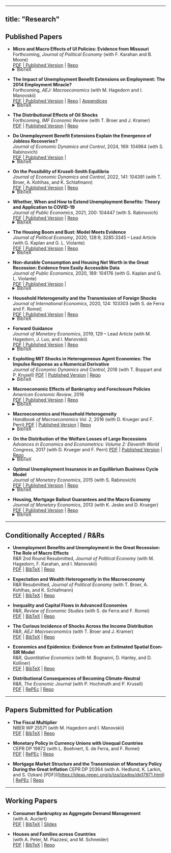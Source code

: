 
---
title: "Research"
---

## Published Papers

- **Micro and Macro Effects of UI Policies: Evidence from Missouri**  
  Forthcoming, *Journal of Political Economy* (with F. Karahan and B. Moore)  
  [PDF](/files/Missouri.pdf)
 | [Published Version](https://doi.org/10.1086/736215) | [Repo](https://doi.org/10.7910/DVN/FHB4BK)
<div style="margin: -18px 0 6px 22px;"><details><summary>BibTeX</summary>

```bibtex
@article{doi:10.1086/736215,
author = {Karahan, Fatih and Mitman, Kurt and Moore, Brendan},
title = {Micro and Macro Effects of UI Policies: Evidence from Missouri},
journal = {Journal of Political Economy},
volume = {133},
number = {9},
pages = {2836-2873},
year = {2025},
doi = {10.1086/736215},
URL = {https://doi.org/10.1086/736215}}

```
</details></div>


- **The Impact of Unemployment Benefit Extensions on Employment: The 2014 Employment Miracle?**  
  Forthcoming, *AEJ: Macroeconomics* (with M. Hagedorn and I. Manovskii)  
  [PDF](/files/Miracle.pdf) | [Published Version](https://www.aeaweb.org/articles?id=10.1257/mac.20200239) | [Repo](#) | [Appendices](/files/MiracleAppendix.pdf)
<div style="margin: -18px 0 6px 22px;"><details><summary>BibTeX</summary>

```bibtex
@article{mitman2014miracle,
  title={The Impact of Unemployment Benefit Extensions on Employment: The 2014 Employment Miracle?},
  author={Hagedorn, Marcus and Manovskii, Iourii and Mitman, Kurt},
  journal={American Economic Journal: Macroeconomics},
  volume={0},
  number={ja},
  pages={null},
  year={2025}
}
```
</details></div>

- **The Distributional Effects of Oil Shocks**  
  Forthcoming, *IMF Economic Review* (with T. Broer and J. Kramer)  
  [PDF](/files/Oil.pdf) | [Published Version](#) | [Repo](#)


- **Do Unemployment Benefit Extensions Explain the Emergence of Jobless Recoveries?**  
  *Journal of Economic Dynamics and Control*, 2024, 169: 104964 (with S. Rabinovich)  
  [PDF](/files/UI_JR.pdf) | [Published Version](https://doi.org/10.1016/j.jedc.2024.104964) |

<div style="margin: -18px 0 6px 22px;"><details><summary>BibTeX</summary>

```bibtex
@article{mitman2024jobless,
title = {Do unemployment benefit extensions explain the emergence of jobless recoveries?},
journal = {Journal of Economic Dynamics and Control},
volume = {169},
pages = {104964},
year = {2024},
note = {Heterogeneity and Macroeconomics of Labor Markets},
issn = {0165-1889},
doi = {https://doi.org/10.1016/j.jedc.2024.104964},
url = {https://www.sciencedirect.com/science/article/pii/S0165188924001568},
author = {Kurt Mitman and Stanislav Rabinovich},
keywords = {Business cycles, Jobless recoveries, Unemployment insurance}
}
```
</details></div>

- **On the Possibility of Krusell-Smith Equilibria**  
  *Journal of Economic Dynamics and Control*, 2022, 141: 104391 (with T. Broer, A. Kohlhas, and K. Schlafmann)  
  [PDF](/files/on_the_possibility_of_ks.pdf) | [Published Version](https://doi.org/10.1016/j.jedc.2022.104391) | [Repo](#)
<div style="margin: -18px 0 6px 22px;"><details><summary>BibTeX</summary>

```bibtex
@article{broer2022krusell,
title={On the possibility of Krusell--Smith equilibria},
author={Broer, Tobias and Kohlhas, Alexander and Mitman, Kurt and Schlafmann, Kathrin},
journal={Journal of Economic Dynamics and Control},
volume={141},
pages={104391},
year={2022},
publisher={Elsevier},
doi={10.1016/j.jedc.2022.104391},
url={https://doi.org/10.1016/j.jedc.2022.104391}
}
```
</details></div>

- **Whether, When and How to Extend Unemployment Benefits: Theory and Application to COVID-19**  
  *Journal of Public Economics*, 2021, 200: 104447 (with S. Rabinovich)  
  [PDF](/files/UI_Covid_web.pdf) | [Published Version](https://doi.org/10.1016/j.jpubeco.2021.104447) | [Repo](https://github.com/kurtmitman/ui-pandemic)
  
<div style="margin: -18px 0 6px 22px;"><details><summary>BibTeX</summary> 

```bibtex
@article{mitman2021covid,
title={Whether, when and how to extend unemployment benefits: Theory and application to COVID-19},
author={Mitman, Kurt and Rabinovich, Stanislav},
journal={Journal of Public Economics},
volume={200},
pages={104447},
year={2021},
publisher={Elsevier},
doi={10.1016/j.jpubeco.2021.104447},
url={https://doi.org/10.1016/j.jpubeco.2021.104447}
}
```
</details></div>  
  
- **The Housing Boom and Bust: Model Meets Evidence**  
  *Journal of Political Economy*, 2020, 128:9, 3285:3345  – Lead Article (with G. Kaplan and G. L. Violante)   
  [PDF](/files/KMV_housing.pdf) | [Published Version](https://doi.org/10.1086/708816) | [Repo](https://github.com/kurtmitman/housing-boom-bust)

<div style="margin: -18px 0 6px 22px;"><details><summary>BibTeX</summary> 

```bibtex
@article{kaplan2020housing,
title={The housing boom and bust: Model meets evidence},
author={Kaplan, Greg and Mitman, Kurt and Violante, Giovanni L},
journal={Journal of Political Economy},
volume={128},
number={9},
pages={3285--3345},
year={2020},
publisher={The University of Chicago Press Chicago, IL}
}
```
</details></div>

- **Non-durable Consumption and Housing Net Worth in the Great Recession: Evidence from Easily Accessible Data**  
  *Journal of Public Economics*, 2020, 189: 104176 (with G. Kaplan and G. L. Violante)   
  [PDF](/files/KMV_consumption.pdf) | [Published Version](https://doi.org/10.1016/j.jpubeco.2020.104176) | 
<div style="margin: -18px 0 6px 22px;"><details><summary>BibTeX</summary>

```bibtex
@article{kaplan2020nondurable,
title={Non-durable consumption and housing net worth in the Great Recession: Evidence from easily accessible data},
author={Kaplan, Greg and Mitman, Kurt and Violante, Giovanni L},
journal={Journal of Public Economics},
volume={189},
pages={104176},
year={2020},
publisher={Elsevier},
doi={10.1016/j.jpubeco.2020.104176},
url={https://doi.org/10.1016/j.jpubeco.2020.104176}
}
```
</details></div>

- **Household Heterogeneity and the Transmission of Foreign Shocks**  
  *Journal of International Economics*, 2020, 124: 103303 (with S. de Ferra and F. Romei)   
  [PDF](/files/ForeignShocks.pdf) | [Published Version](https://doi.org/10.1016/j.jinteco.2020.103303) | [Repo](https://github.com/kurtmitman/HANKSOME)
<div style="margin: -18px 0 6px 22px;"><details><summary>BibTeX</summary>

```bibtex
@article{deferra2020foreign,
title={Household heterogeneity and the transmission of foreign shocks},
author={de Ferra, Sergio and Mitman, Kurt and Romei, Federica},
journal={Journal of International Economics},
volume={124},
pages={103303},
year={2020},
publisher={Elsevier},
doi={10.1016/j.jinteco.2020.103303},
url={https://doi.org/10.1016/j.jinteco.2020.103303}
}
```
</details></div>

- **Forward Guidance**  
  *Journal of Monetary Economics*, 2019, 129 – Lead Article (with M. Hagedorn, J. Luo, and I. Manovskii)  
  [PDF](/files/FG.pdf) | [Published Version](https://doi.org/10.1016/j.jmoneco.2019.01.014) | [Repo](#)

<div style="margin: -18px 0 6px 22px;"><details><summary>BibTeX</summary>

```bibtex
@article{hagedorn2019forward,
title={Forward guidance},
author={Hagedorn, Marcus and Luo, Jinhui and Mitman, Kurt and Manovskii, Iourii},
journal={Journal of Monetary Economics},
volume={102},
pages={1--23},
year={2019},
publisher={Elsevier},
doi={10.1016/j.jmoneco.2019.06.014},
url={https://doi.org/10.1016/j.jmoneco.2019.01.014}
}
```
</details></div>

- **Exploiting MIT Shocks in Heterogeneous Agent Economies: The Impulse Response as a Numerical Derivative**  
  *Journal of Economic Dynamics and Control*, 2018 (with T. Boppart and P. Krusell) 
  [PDF](/files/BKM_MITmen_Web.pdf) | [Published Version](https://doi.org/10.1016/j.jedc.2018.01.002) | [Repo](https://github.com/kurtmitman/BKM_MIT)

<div style="margin: -18px 0 6px 22px;"><details><summary>BibTeX</summary>

```bibtex
@article{MITmen2018,
title = {Exploiting MIT shocks in heterogeneous-agent economies: the impulse response as a numerical derivative},
journal = {Journal of Economic Dynamics and Control},
volume = {89},
pages = {68-92},
year = {2018},
note = {Fed St. Louis-JEDC-SCG-SNB-UniBern Conference, titled: “Fiscal and Monetary Policies”.},
issn = {0165-1889},
doi = {https://doi.org/10.1016/j.jedc.2018.01.002},
url = {https://www.sciencedirect.com/science/article/pii/S0165188918300022},
author = {Timo Boppart and Per Krusell and Kurt Mitman},
keywords = {Heterogeneous agents, Computation, Linearization, MIT Shock}
}
```
</details></div>

- **Macroeconomic Effects of Bankruptcy and Foreclosure Policies**  
  *American Economic Review*, 2016  
  [PDF](/files/MEBFP_Web.pdf) | [Published Version](https://www.aeaweb.org/articles?id=10.1257/aer.20120512) | [Repo](http://doi.org/10.3886/E116138V1)

<div style="margin: -18px 0 6px 22px;"><details><summary>BibTeX</summary>

```bibtex
@article{mitman2016macro,
title={Macroeconomic effects of bankruptcy and foreclosure policies},
author={Mitman, Kurt},
journal={American Economic Review},
volume={106},
number={8},
pages={2219--2255},
year={2016},
publisher={American Economic Association 2014 Broadway, Suite 305, Nashville, TN 37203}
}
```
</details></div>

- **Macroeconomics and Household Heterogeneity**  
  *Handbook of Macroeconomics Vol. 2*, 2016 (with D. Krueger and F. Perri)
  [PDF](/files/HandbookFinalKMP.pdf) | [Published Version](https://doi.org/10.1016/bs.hesmac.2016.04.003) | [Repo](#)
  
<div style="margin: -18px 0 6px 22px;"><details><summary>BibTeX</summary>

```bibtex
@incollection{Handbook2016,
title = {Chapter 11 - Macroeconomics and Household Heterogeneity},
editor = {John B. Taylor and Harald Uhlig},
series = {Handbook of Macroeconomics},
publisher = {Elsevier},
volume = {2},
pages = {843-921},
year = {2016},
issn = {1574-0048},
doi = {https://doi.org/10.1016/bs.hesmac.2016.04.003},
url = {https://www.sciencedirect.com/science/article/pii/S1574004816300039},
author = {D. Krueger and K. Mitman and F. Perri},
keywords = {Recessions, Wealth inequality, Social insurance}
}
```
</details></div>

- **On the Distribution of the Welfare Losses of Large Recessions**  
  *Advances in Economics and Econometrics: Volume 2: Eleventh World Congress*, 2017 (with D. Krueger and F. Perri)
  [PDF](/files/ESWC.pdf) | [Published Version](https://www.cambridge.org/core/books/advances-in-economics-and-econometrics/on-the-distribution-of-the-welfare-losses-of-large-recessions/9996D3AE6AA6F896505F0D55B0293538) | [Repo](#)
  
<div style="margin: -18px 0 6px 22px;"><details><summary>BibTeX</summary>

```bibtex
@inbook{Krueger_Mitman_Perri_2017, 
place={Cambridge},
series={Econometric Society Monographs},
title={On the Distribution of the Welfare Losses of Large Recessions},
booktitle={Advances in Economics and Econometrics: Eleventh World Congress},
publisher={Cambridge University Press}, author={Krueger, Dirk and Mitman, Kurt and Perri, Fabrizio}, 
editor={Honoré, Bo and Pakes, Ariel and Piazzesi, Monika and Samuelson, Larry},
year={2017},
pages={143–184},
collection={Econometric Society Monographs}}
```
</details></div>


- **Optimal Unemployment Insurance in an Equilibrium Business Cycle Model**  
  *Journal of Monetary Economics*, 2015 (with S. Rabinovich)  
  [PDF](/files/OptimalUI_JME.pdf) | [Published Version](https://doi.org/10.1016/j.jmoneco.2014.11.009) | [Repo](https://github.com/kurtmitman/Optimal-UI)


<div style="margin: -18px 0 6px 22px;"><details><summary>BibTeX</summary>

```bibtex
@article{mitman2015OptimalUI,
title = {Optimal unemployment insurance in an equilibrium business-cycle model},
journal = {Journal of Monetary Economics},
volume = {71},
pages = {99-118},
year = {2015},
issn = {0304-3932},
doi = {https://doi.org/10.1016/j.jmoneco.2014.11.009},
url = {https://www.sciencedirect.com/science/article/pii/S0304393214001664},
author = {Kurt Mitman and Stanislav Rabinovich},
keywords = {Unemployment insurance, Business cycles, Optimal policy, Search and matching}
}
```
</details></div>

- **Housing, Mortgage Bailout Guarantees and the Macro Economy**  
  *Journal of Monetary Economics*, 2013 (with K. Jeske and D. Krueger)  
  [PDF](/files/Bailouts.pdf) | [Published Version](https://doi.org/10.1016/j.jmoneco.2013.09.001) | [Repo](#)

<div style="margin: -18px 0 6px 22px;"><details><summary>BibTeX</summary>

```bibtex
@article{bailouts2013,
title = {Housing, mortgage bailout guarantees and the macro economy},
journal = {Journal of Monetary Economics},
volume = {60},
number = {8},
pages = {917-935},
year = {2013},
issn = {0304-3932},
doi = {https://doi.org/10.1016/j.jmoneco.2013.09.001},
url = {https://www.sciencedirect.com/science/article/pii/S0304393213001219},
author = {Karsten Jeske and Dirk Krueger and Kurt Mitman},
keywords = {Housing, Mortgage market, Default risk, Government-sponsored enterprises}
}
```
</details></div>

---

## Conditionally Accepted / R&Rs

- **Unemployment Benefits and Unemployment in the Great Recession: The Role of Macro Effects**  
  R&R 2nd Round Resubmitted, *Journal of Political Economy* (with M. Hagedorn, F. Karahan, and I. Manovskii)  
  [PDF](/files/UI_and_U.pdf) | [BibTeX](#) | [Repo](#)

- **Expectation and Wealth Heterogeneity in the Macroeconomy**  
  R&R Resubmitted, *Journal of Political Economy* (with T. Broer, A. Kohlhas, and K. Schlafmann)  
  [PDF](/files/expectation-wealth-heterogeneity.pdf) | [BibTeX](#) | [Repo](#)

- **Inequality and Capital Flows in Advanced Economies**  
  R&R, *Review of Economic Studies* (with S. de Ferra and F. Romei)  
  [PDF](/files/dFMR_Flows.pdf) | [BibTeX](#) | [Repo](#)

- **The Curious Incidence of Shocks Across the Income Distribution**  
  R&R, *AEJ: Macroeconomics* (with T. Broer and J. Kramer)  
  [PDF](/files/Incidence_and_MP.pdf) | [BibTeX](#) | [Repo](#)

- **Economics and Epidemics: Evidence from an Estimated Spatial Econ-SIR Model**  
  R&R, *Quantitative Economics* (with M. Bognanni, D. Hanley, and D. Kolliner)  
  [PDF](/files/COVID.pdf) | [BibTeX](#) | [Repo](#)

- **Distributional Consequences of Becoming Climate-Neutral**  
  R&R, *The Economic Journal* (with P. Hochmuth and P. Krusell)  
  [PDF](https://ideas.repec.org/p/iza/izadps/dp17861.html) | [RePEc](https://ideas.repec.org/p/iza/izadps/dp17861.html) | [Repo](#)

---

## Papers Submitted for Publication

- **The Fiscal Multiplier**  
  NBER WP 25571 (with M. Hagedorn and I. Manovskii)  
  [PDF](/files/FiscalMultiplierLatest.pdf) | [BibTeX](#) | [Repo](#)

- **Monetary Policy in Currency Unions with Unequal Countries**  
  CEPR DP 19872 (with L. Boehnert, S. de Ferra, and F. Romei)  
  [PDF](https://ideas.repec.org/p/iza/izadps/dp17950.html) | [RePEc](https://ideas.repec.org/p/iza/izadps/dp17950.html) | [Repo](#)

- **Mortgage Market Structure and the Transmission of Monetary Policy During the Great Inflation**
  CEPR DP 20364 (with A. Hedlund, K. Larkin, and S. Ozkan)
  [PDF]((https://ideas.repec.org/p/iza/izadps/dp17971.html) | [RePEc](https://ideas.repec.org/p/iza/izadps/dp17971.html) | [Repo](#)  

---

## Working Papers


- **Consumer Bankruptcy as Aggregate Demand Management**  
  (with A. Auclert)  
  [PDF](#) | [BibTeX](#) | [Slides](https://www.dropbox.com/scl/fi/qoew2zw9nswpoc1qlng3f/bankruptcy_slides_nyustern.pdf?rlkey=iozklz3k8ksg49e7fcwnhzfv7&dl=0)

- **Houses and Families across Countries**  
  (with A. Peter, M. Piazzesi, and M. Schneider)  
  [PDF](#) | [BibTeX](#) | [Repo](#)

